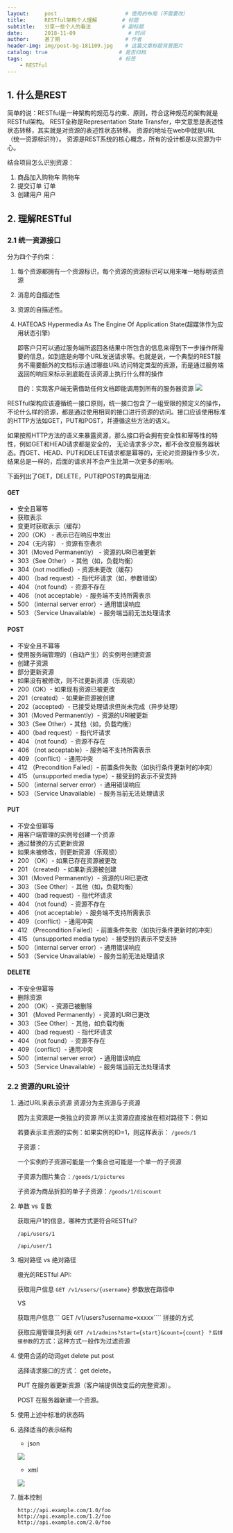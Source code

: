 ```yaml
---
layout:     post                      # 使用的布局（不需要改）
title:      RESTful架构个人理解        # 标题
subtitle:   分享一些个人的看法          # 副标题
date:       2018-11-09                 # 时间
author:     甚了期                     # 作者
header-img: img/post-bg-181109.jpg    # 这篇文章标题背景图片
catalog: true                       # 是否归档
tags:                               # 标签
    - RESTful
---
```

## 1. 什么是REST
简单的说：RESTful是一种架构的规范与约束、原则，符合这种规范的架构就是RESTful架构。
REST全称是Representation State Transfer，中文意思是表述性状态转移，其实就是对资源的表述性状态转移。
资源的地址在web中就是URL（统一资源标识符）。
资源是REST系统的核心概念，所有的设计都是以资源为中心。

结合项目怎么识别资源：
1. 商品加入购物车   购物车
2. 提交订单        订单
3. 创建用户        用户

## 2. 理解RESTful
### 2.1 统一资源接口
分为四个子约束：
1. 每个资源都拥有一个资源标识，每个资源的资源标识可以用来唯一地标明该资源
2. 消息的自描述性
3. 资源的自描述性。
4. HATEOAS Hypermedia As The Engine Of Application State(超媒体作为应用状态引擎)

    即客户只可以通过服务端所返回各结果中所包含的信息来得到下一步操作所需要的信息，如到底是向哪个URL发送请求等。也就是说，一个典型的REST服务不需要额外的文档标示通过哪些URL访问特定类型的资源，而是通过服务端返回的响应来标示到底能在该资源上执行什么样的操作

    目的：实现客户端无需借助任何文档即能调用到所有的服务器资源
![](https://images2018.cnblogs.com/blog/1327924/201806/1327924-20180628115016658-1660690981.png)

RESTful架构应该遵循统一接口原则，统一接口包含了一组受限的预定义的操作，不论什么样的资源，都是通过使用相同的接口进行资源的访问。接口应该使用标准的HTTP方法如GET，PUT和POST，并遵循这些方法的语义。

如果按照HTTP方法的语义来暴露资源，那么接口将会拥有安全性和幂等性的特性，例如GET和HEAD请求都是安全的， 无论请求多少次，都不会改变服务器状态。而GET、HEAD、PUT和DELETE请求都是幂等的，无论对资源操作多少次， 结果总是一样的，后面的请求并不会产生比第一次更多的影响。

下面列出了GET，DELETE，PUT和POST的典型用法:
#### GET
- 安全且幂等
- 获取表示
- 变更时获取表示（缓存）
- 200（OK） - 表示已在响应中发出
- 204（无内容） - 资源有空表示
- 301（Moved Permanently） - 资源的URI已被更新
- 303（See Other） - 其他（如，负载均衡）
- 304（not modified）- 资源未更改（缓存）
- 400 （bad request）- 指代坏请求（如，参数错误）
- 404 （not found）- 资源不存在
- 406 （not acceptable）- 服务端不支持所需表示
- 500 （internal server error）- 通用错误响应
- 503 （Service Unavailable）- 服务端当前无法处理请求
#### POST
- 不安全且不幂等
- 使用服务端管理的（自动产生）的实例号创建资源
- 创建子资源
- 部分更新资源
- 如果没有被修改，则不过更新资源（乐观锁）
- 200（OK）- 如果现有资源已被更改
- 201（created）- 如果新资源被创建
- 202（accepted）- 已接受处理请求但尚未完成（异步处理）
- 301（Moved Permanently）- 资源的URI被更新
- 303（See Other）- 其他（如，负载均衡）
- 400（bad request）- 指代坏请求
- 404 （not found）- 资源不存在
- 406 （not acceptable）- 服务端不支持所需表示
- 409 （conflict）- 通用冲突
- 412 （Precondition Failed）- 前置条件失败（如执行条件更新时的冲突）
- 415 （unsupported media type）- 接受到的表示不受支持
- 500 （internal server error）- 通用错误响应
- 503 （Service Unavailable）- 服务当前无法处理请求
#### PUT
- 不安全但幂等
- 用客户端管理的实例号创建一个资源
- 通过替换的方式更新资源
- 如果未被修改，则更新资源（乐观锁）
- 200 （OK）- 如果已存在资源被更改
- 201 （created）- 如果新资源被创建
- 301（Moved Permanently）- 资源的URI已更改
- 303 （See Other）- 其他（如，负载均衡）
- 400 （bad request）- 指代坏请求
- 404 （not found）- 资源不存在
- 406 （not acceptable）- 服务端不支持所需表示
- 409 （conflict）- 通用冲突
- 412 （Precondition Failed）- 前置条件失败（如执行条件更新时的冲突）
- 415 （unsupported media type）- 接受到的表示不受支持
- 500 （internal server error）- 通用错误响应
- 503 （Service Unavailable）- 服务当前无法处理请求
#### DELETE
- 不安全但幂等
- 删除资源
- 200 （OK）- 资源已被删除
- 301 （Moved Permanently）- 资源的URI已更改
- 303 （See Other）- 其他，如负载均衡
- 400 （bad request）- 指代坏请求
- 404 （not found）- 资源不存在
- 409 （conflict）- 通用冲突
- 500 （internal server error）- 通用错误响应
- 503 （Service Unavailable）- 服务端当前无法处理请求

### 2.2 资源的URL设计
1. 通过URL来表示资源
    资源分为主资源与子资源

    因为主资源是一类独立的资源 所以主资源应直接放在相对路径下：例如

    若要表示主资源的实例：如果实例的ID=1，则这样表示： ```/goods/1```

    子资源：

    一个实例的子资源可能是一个集合也可能是一个单一的子资源

    子资源为图片集合：```/goods/1/pictures```

    子资源为商品折扣的单子子资源：```/goods/1/discount```
2. 单数 vs 复数

    获取用户1的信息，哪种方式更符合RESTful?
    ```
    /api/users/1
    ```
    ```
    /api/user/1
    ```
3. 相对路径 vs 绝对路径
    
    极光的RESTful API:

    获取用户信息 ```GET /v1/users/{username}``` 参数放在路径中

    VS

    获取用户信息``` GET /v1/users?username=xxxxx```` 拼接的方式
 
    获取应用管理员列表 ```GET /v1/admins?start={start}&count={count} ？后拼接参数```的方式：这种方式一般作为过滤资源

4. 使用合适的动词get delete put post
    
    选择请求接口的方式： get delete。

    PUT 在服务器更新资源（客户端提供改变后的完整资源）。

    POST 在服务器新建一个资源。

5. 使用上述中标准的状态码

6. 选择适当的表示结构
    - json
    
    ![](http://www.runoob.com/wp-content/uploads/2015/07/291731048886033.jpg)
    
    - xml
    
    ![](http://www.runoob.com/wp-content/uploads/2015/07/291731045756062.jpg)
    
7. 版本控制
    ```
    http://api.example.com/1.0/foo
    http://api.example.com/1.2/foo
    http://api.example.com/2.0/foo
    ```
